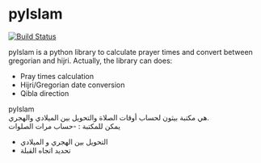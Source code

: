 pyIslam
===========
[![Build Status](https://travis-ci.org/abougouffa/pyIslam.svg?branch=master)](https://travis-ci.org/a-bougouffa/pyIslam)

pyIslam is a python library to calculate prayer times and convert between gregorian and hijri.
Actually, the library can does:

* Pray times calculation
* Hijri/Gregorian date conversion
* Qibla direction


pyIslam<br>
هي مكتبة بيثون لحساب أوقات الصلاة والتحويل بين الميلادي والهجري.<br> يمكن للمكتبة :
-حساب مرات الصلوات<br>
- التحويل بين الهجري و الميلادي<br>
- تحديد  اتجاه القبلة<br>
